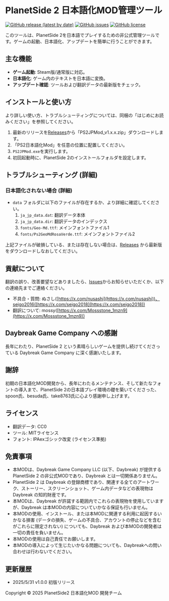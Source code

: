 # PlanetSide 2 日本語化MOD管理ツール

[![GitHub release (latest by date)](https://img.shields.io/github/v/release/nusashi/PlanetSide2-nihongo-mod-ui?style=flat-square)](https://github.com/nusashi/PlanetSide2-nihongo-mod-ui/releases)
[![GitHub issues](https://img.shields.io/github/issues/nusashi/PlanetSide2-nihongo-mod-ui?style=flat-square)](https://github.com/nusashi/PlanetSide2-nihongo-mod-ui/issues)
[![GitHub license](https://img.shields.io/github/license/nusashi/PlanetSide2-nihongo-mod-ui?style=flat-square)](https://github.com/nusashi/PlanetSide2-nihongo-mod-ui/blob/main/LICENSE)

このツールは、PlanetSide 2を日本語でプレイするための非公式管理ツールです。ゲームの起動、日本語化、アップデートを簡単に行うことができます。

## 主な機能

*   **ゲーム起動**: Steam版/通常版に対応。
*   **日本語化**: ゲーム内のテキストを日本語に変換。
*   **アップデート確認**: ツールおよび翻訳データの最新版をチェック。

## インストールと使い方

より詳しい使い方、トラブルシューティングについては、同梱の「はじめにお読みください」を参照してください。

1.  最新のリリースを[Releases](https://github.com/nusashi/PlanetSide2-nihongo-mod-ui/releases)から「PS2JPMod_v1.x.x.zip」ダウンロードします。
2.  「PS2日本語化Mod」を任意の位置に配置してください。
3.  `PS2JPMod.exe`を実行します。
4.  初回起動時に、PlanetSide 2のインストールフォルダを設定します。

## トラブルシューティング (詳細)

### 日本語化されない場合 (詳細)

*   `data` フォルダに以下のファイルが存在するか、より詳細に確認してください。
    1.  `ja_jp_data.dat`: 翻訳データ本体
    2.  `ja_jp_data.dir`: 翻訳データのインデックス
    3.  `fonts/Geo-Md.ttf`: メインフォントファイル1
    4.  `fonts/Ps2GeoMdRosaVerde.ttf`: メインフォントファイル2

上記ファイルが破損している、または存在しない場合は、[Releases](https://github.com/nusashi/PlanetSide2-nihongo-mod-ui/releases) から最新版をダウンロードしなおしてください。

## 貢献について
翻訳の誤り、改善要望などありましたら、[Issues](https://github.com/nusashi/PlanetSide2-nihongo-mod-ui/issues)からお知らせいただくか、以下の連絡先までご連絡ください。

*   不具合・質問: ぬさし([https://x.com/nusashi](https://x.com/nusashi))、seigo2016([https://x.com/seigo2018](https://x.com/seigo2018))
*   翻訳について: mossy([https://x.com/Mossstone_1mzn9](https://x.com/Mossstone_1mzn9))

## Daybreak Game Company への感謝

長年にわたり、PlanetSide 2 という素晴らしいゲームを提供し続けてくださっている Daybreak Game Company に深く感謝いたします。

## 謝辞

初期の日本語化MOD開発から、長年にわたるメンテナンス、そして新たなフォントの導入まで、PlanetSide 2の日本語プレイ環境の礎を築いてくださった、spoon氏、besuda氏、take8763氏に心より感謝申し上げます。

## ライセンス

*   翻訳データ: CC0
*   ツール: MITライセンス
*   フォント: IPAexゴシック改変 (ライセンス準拠)

## 免責事項

*   本MODは、Daybreak Game Company LLC (以下、Daybreak) が提供する PlanetSide 2 の非公式MODであり、Daybreak とは一切関係ありません。
*   PlanetSide 2 は Daybreak の登録商標であり、関連する全てのアートワーク、ストーリー、スクリーンショット、ゲーム内データなどの表現物は Daybreak の知的財産です。
*   本MODは、Daybreak が許諾する範囲内でこれらの表現物を使用していますが、Daybreak は本MODの内容についていかなる保証も行いません。
*   本MODの使用、インストール、または本MODに関連する利用に起因するいかなる損害 (データの損失、ゲームの不具合、アカウントの停止などを含むがこれらに限定されない) についても、Daybreak および本MODの開発者は一切の責任を負いません。
*   本MODの使用は自己責任でお願いします。
*   本MODの導入によって生じたいかなる問題についても、Daybreakへの問い合わせは行わないでください。

## 更新履歴
*   2025/5/31 v1.0.0 初版リリース

Copyright © 2025 PlanetSide2 日本語化MOD 開発チーム